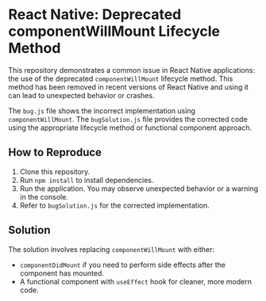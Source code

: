 # React Native: Deprecated componentWillMount Lifecycle Method

This repository demonstrates a common issue in React Native applications: the use of the deprecated `componentWillMount` lifecycle method.  This method has been removed in recent versions of React Native and using it can lead to unexpected behavior or crashes.

The `bug.js` file shows the incorrect implementation using `componentWillMount`. The `bugSolution.js` file provides the corrected code using the appropriate lifecycle method or functional component approach.

## How to Reproduce

1. Clone this repository.
2. Run `npm install` to install dependencies.
3. Run the application. You may observe unexpected behavior or a warning in the console.
4. Refer to `bugSolution.js` for the corrected implementation.

## Solution

The solution involves replacing `componentWillMount` with either:

* `componentDidMount` if you need to perform side effects after the component has mounted.
* A functional component with `useEffect` hook for cleaner, more modern code.